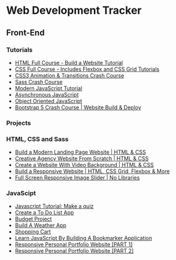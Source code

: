# Web Development Tracker

## Front-End
### Tutorials 
- [HTML Full Course - Build a Website Tutorial](https://www.youtube.com/watch?v=pQN-pnXPaVg&list=PLWKjhJtqVAbnSe1qUNMG7AbPmjIG54u88&index=2)
- [CSS Full Course - Includes Flexbox and CSS Grid Tutorials](https://www.youtube.com/watch?v=ieTHC78giGQ&list=PLWKjhJtqVAbnSe1qUNMG7AbPmjIG54u88&index=3)
- [CSS3 Animation & Transitions Crash Course](https://www.youtube.com/watch?v=zHUpx90NerM&list=PLillGF-RfqbZTASqIqdvm1R5mLrQq79CU&index=44) 
- [Sass Crash Course](https://www.youtube.com/watch?v=nu5mdN2JIwM&list=PLillGF-RfqbZTASqIqdvm1R5mLrQq79CU&index=50)
- [Modern JavaScript Tutorial](https://www.youtube.com/playlist?list=PL4cUxeGkcC9haFPT7J25Q9GRB_ZkFrQAc)
- [Asynchronous JavaScript](https://www.youtube.com/playlist?list=PL4cUxeGkcC9jx2TTZk3IGWKSbtugYdrlu)
- [Object Oriented JavaScript](https://www.youtube.com/playlist?list=PL4cUxeGkcC9i5yvDkJgt60vNVWffpblB7)
- [Bootstrap 5 Crash Course | Website Build & Deploy](https://www.youtube.com/watch?v=4sosXZsdy-s)

  
### Projects
### HTML, CSS and Sass 
- [Build a Modern Landing Page Website | HTML & CSS](https://www.youtube.com/watch?v=X1dz0xRbSJc&list=PLillGF-RfqbZTASqIqdvm1R5mLrQq79CU&index=52) 
- [Creative Agency Website From Scratch | HTML & CSS](https://www.youtube.com/watch?v=lvYnfMOUOJY&list=PLillGF-RfqbZTASqIqdvm1R5mLrQq79CU&index=55)
- [Create a Website With Video Background | HTML & CSS](https://www.youtube.com/watch?v=8MgpE2DTTKA&list=PLillGF-RfqbZTASqIqdvm1R5mLrQq79CU&index=54)
- [Build a Responsive Website | HTML, CSS Grid, Flexbox & More](https://www.youtube.com/watch?v=p0bGHP-PXD4&list=PLillGF-RfqbZTASqIqdvm1R5mLrQq79CU&index=53)
- [Full Screen Responsive Image Slider | No Libraries](https://www.youtube.com/watch?v=wWWNrANNO1k&list=PLillGF-RfqbZTASqIqdvm1R5mLrQq79CU&index=46)
### JavaScipt 
- [Javascript Tutorial: Make a quiz](https://www.youtube.com/watch?v=C7NsIRhoWuE&list=PLajjpPyc2dmbt0KebBvT9VQV8y2R_IO7j&index=26)
- [Create a To Do List App](https://www.youtube.com/watch?v=b8sUhU_eq3g&list=PLajjpPyc2dmbt0KebBvT9VQV8y2R_IO7j&index=25)
- [Budget Project](https://www.youtube.com/watch?v=YDkB4xpP6Sc&list=PLajjpPyc2dmbt0KebBvT9VQV8y2R_IO7j&index=20)
- [Build A Weather App](https://www.youtube.com/watch?v=wPElVpR1rwA&list=PLajjpPyc2dmbt0KebBvT9VQV8y2R_IO7j&index=14)
- [Shopping Cart](https://www.youtube.com/watch?v=0I1TorcXFP0&list=PLajjpPyc2dmbt0KebBvT9VQV8y2R_IO7j&index=21)
- [Learn JavaScript By Building A Bookmarker Application](https://www.youtube.com/watch?v=DIVfDZZeGxM&list=PLajjpPyc2dmbt0KebBvT9VQV8y2R_IO7j&index=40)
- [Responsive Personal Portfolio Website [PART 1]](https://www.youtube.com/watch?v=T7PnWnTgusc&list=PLajjpPyc2dmbt0KebBvT9VQV8y2R_IO7j&index=18)
- [Responsive Personal Portfolio Website [PART 2]](https://www.youtube.com/watch?v=inCl01EJkts&list=PLajjpPyc2dmbt0KebBvT9VQV8y2R_IO7j&index=19)
